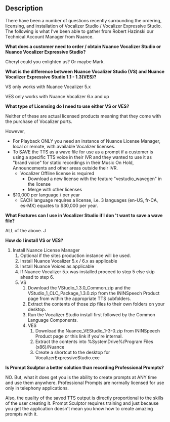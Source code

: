 ## Description

There have been a number of questions recently surrounding the ordering, licensing, and installation of Vocalizer Studio / Vocalizer Expressive Studio. The following is what I've been able to gather from Robert Hazinski our Technical Account Manager from Nuance. 

**What does a customer need to order / obtain Nuance Vocalizer Studio or Nuance Vocalizer Expressive Studio?**  

Cheryl could you enlighten us? Or maybe Mark. 

**What is the difference between Nuance Vocalizer Studio (VS) and Nuance Vocalizer Expressive Studio 1.1 - 1.3(VES)?** 

VS only works with Nuance Vocalizer 5.x

VES only works with Nuance Vocalizer 6.x and up 

**What type of Licensing do I need to use either VS or VES?**  

Neither of these are actual licensed products meaning that they come with the purchase of Vocalizer ports. 

However, 

  * For Playback ONLY you need an instance of Nuance License Manager, local or remote, with available Vocalizer licenses.
  * To SAVE the TTS as a wave file for use as a prompt if a customer is using a specific TTS voice in their IVR and they wanted to use it as "brand voice" for static recordings in their Music On Hold, Announcements and other areas outside their IVR.
    * Vocalizer Offline license is required
      * Download a new license with the feature "vestudio_wavegen" in the license
      * Merge with other licenses
  * $10,000 per language / per year
    * EACH language requires a license, i.e. 3 languages (en-US, fr-CA, es-MX) equates to $30,000 per year.



**What Features can I use in Vocalizer Studio if I don 't want to save a wave file?**

  

ALL of the above. J

**How do I install VS or VES?**

  1. Install Nuance License Manager
     1. Optional if the sites production instance will be used.
     2. Install Nuance Vocalizer 5.x / 6.x as applicable
     3. Install Nuance Voices as applicable
     4. If Nuance Vocalizer 5.x was installed proceed to step 5 else skip ahead to step 6.
     5. VS
        1. Download the VStudio_1.3.0_Common.zip and the VStudio_1_CLC_Package_1.3.0.zip from the ININSpeech Product page from within the appropriate TTS subfolders.
        2. Extract the contents of those zip files to their own folders on your desktop.
        3. Run the Vocalizer Studio install first followed by the Common Language Components.
        4. VES
           1. Download the Nuance_VEStudio_1-3-0.zip from ININSpeech Product page or this link if you're internal.
           2. Extract the contents into %SystemDrive%/Program Files (x86)/Nuance
           3. Create a shortcut to the desktop for VocalizerExpressiveStudio.exe



**Is Prompt Sculptor a better solution than recording Professional Prompts?**

NO. But, what it does get you is the ability to create prompts at ANY time and use them anywhere. Professional Prompts are normally licensed for use only in telephony applications.

Also, the quality of the saved TTS output is directly proportional to the skills of the user creating it. Prompt Sculptor requires training and just because you get the application doesn't mean you know how to create amazing prompts with it.
